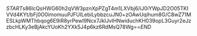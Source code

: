 $START$s86lcQsHWG60h2qVW3pznXpPZgT4m1LXVbj6/iJ0iYWpJD2O05TKIVVd4KYt/bFj0O0imomuuPJFUILebiLybbzcuJN0+zOAwUqihum8G/C8wZ71MESLkpWMThbqog6E9iR8yrPewI9Ncx7JklJvIHNwiduchKH039opL3Guyr2eJzzbcHLKy3eBjAkcYUoKh2YXk5J4p6kz6RdMsQ78Wg==$END$